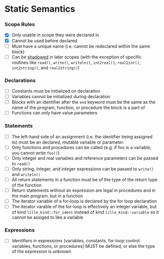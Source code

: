 # Static Semantics

### Scope Rules
- [x] Only usable in scope they were declared in
- [x] Cannot be used before declared
- [ ] Must have a unique name (i.e. cannot be redeclared within the same block)
- [ ] Can be [shadowed](https://en.wikipedia.org/wiki/Variable_shadowing) in later scopes (with the exception of specific routines like `read()`, `write()`, `writeln()`, `int2real()`, `real2int()`, `int2string()`, and `real2string()`)

### Declarations
- [ ] Constants must be initialized on declaration
- [ ] Variables cannot be initialized during declaration
- [ ] Blocks with an identifier after the `end` keyword must be the same as the name of the program, function, or procedure the block is a part of
- [ ] Functions can only have value parameters

### Statements
- [ ] The left-hand side of an assignment (i.e. the identifier being assigned to) must be an declared, mutable variable or parameter.
- [ ] Only functions and procedures can be called (e.g. if foo is a variable, you cannot write `foo()`)
- [ ] Only integer and real variables and reference parameters can be passed to `read()`
- [ ] Only string, integer, and integer expressions can be passed to `write()` and `writeln()`
- [ ] All return statements in a function must be of the type of the return type of the function
- [ ] Return statements without an expression are legal in procedures and in the main program, but in a function
- [ ] The iterator variable of a for-loop is declared by the for loop declaration
- [ ] The iterator varable of the for-loop is effectively an integer variable, but of kind `lille_kind::for_ident` instead of kind `lille_kind::variable` so it cannot be assiged to like a variable

### Expressions
- [ ]  Identifiers in expressions (variables, constants, for-loop control variables, functions, or procedures) MUST be defined, or else the type of the expression is unknown